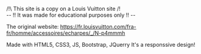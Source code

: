 /!\ This site is a copy on a Louis Vuitton site /!\
-- !! It was made for educational purposes only !! --

The original website: https://fr.louisvuitton.com/fra-fr/homme/accessoires/echarpes/_/N-p4mmmh

Made with HTML5, CSS3, JS, Bootstrap, JQuerry
It's a responssive design!
